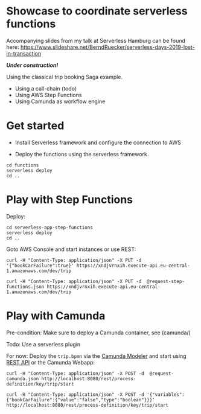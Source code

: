 # Showcase to coordinate serverless functions

Accompanying slides from my talk at Serverless Hamburg can be found here: https://www.slideshare.net/BerndRuecker/serverless-days-2019-lost-in-transaction

***Under construction!***

Using the classical trip booking Saga example. 

- Using a call-chain (todo)
- Using AWS Step Functions
- Using Camunda as workflow engine

# Get started

* Install Serverless framework and configure the connection to AWS

* Deploy the functions using the serverless framework.

```
cd functions
serverless deploy
cd ..
```

# Play with Step Functions

Deploy:

```
cd serverless-app-step-functions
serverless deploy
cd ..
```

Goto AWS Console and start instances or use REST:

```
curl -H "Content-Type: application/json" -X PUT -d '{"bookCarFailure":true}' https://xndjvrnxih.execute-api.eu-central-1.amazonaws.com/dev/trip
```

```
curl -H "Content-Type: application/json" -X PUT -d  @request-step-functions.json https://xndjvrnxih.execute-api.eu-central-1.amazonaws.com/dev/trip
```


# Play with Camunda

Pre-condition: Make sure to deploy a Camunda container, see (camunda/)

Todo: Use a serverless plugin

For now: Deploy the `trip.bpmn` via the [Camunda Modeler](https://camunda.com/download/modeler/) and start using [REST API](https://docs.camunda.org/manual/7.10/reference/rest/process-definition/post-start-process-instance/) or the Camunda Webapp:

```
curl -H "Content-Type: application/json" -X POST -d  @request-camunda.json http://localhost:8080/rest/process-definition/key/trip/start
```

```
curl -H "Content-Type: application/json" -X POST -d '{"variables":{"bookCarFailure":{"value":"false","type":"boolean"}}}' http://localhost:8080/rest/process-definition/key/trip/start
```
